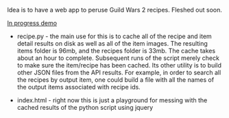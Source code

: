 Idea is to have a web app to peruse Guild Wars 2 recipes. Fleshed out soon.

[In progress demo](http://bulletriddenlich.com/gw2/)

* recipe.py - the main use for this is to cache all of the recipe and item detail results on disk as well as all of the 
item images. The resulting items folder is 96mb, and the recipes folder is 33mb. The cache takes about an hour to 
complete. Subsequent runs of the script merely check to make sure the item/recipe has been cached. Its other utility is 
to build other JSON files from the API results. For example, in order to search all the recipes by output item, one could 
build a file with all the names of the output items associated with recipe ids. 

* index.html - right now this is just a playground for messing with the cached results of the python script using jquery
